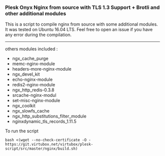 ### Plesk Onyx Nginx from source with TLS 1.3 Support + Brotli and other additional modules

This is a script to compile nginx from source with some additional modules. It was tested on Ubuntu 16.04 LTS.
Feel free to open an issue if you have any error during the compilation.

-----

others modules included :
* ngx_cache_purge
* memc-nginx-module
* headers-more-nginx-module
* ngx_devel_kit
* echo-nginx-module
* redis2-nginx-module
* ngx_http_redis-0.3.8
* srcache-nginx-modul
* set-misc-nginx-module
* ngx_coolkit
* ngx_slowfs_cache
* ngx_http_substitutions_filter_module
* nginxdynamic_tls_records_1.11.5

To run the script
```
bash <(wget --no-check-certificate -O - https://git.virtubox.net/virtubox/plesk-script/src/master/nginx/build.sh)
```


